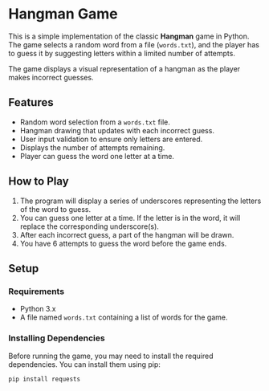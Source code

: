 # Hangman Game

This is a simple implementation of the classic **Hangman** game in Python. The game selects a random word from a file (`words.txt`), and the player has to guess it by suggesting letters within a limited number of attempts. 

The game displays a visual representation of a hangman as the player makes incorrect guesses.

## Features
- Random word selection from a `words.txt` file.
- Hangman drawing that updates with each incorrect guess.
- User input validation to ensure only letters are entered.
- Displays the number of attempts remaining.
- Player can guess the word one letter at a time.

## How to Play
1. The program will display a series of underscores representing the letters of the word to guess.
2. You can guess one letter at a time. If the letter is in the word, it will replace the corresponding underscore(s).
3. After each incorrect guess, a part of the hangman will be drawn.
4. You have 6 attempts to guess the word before the game ends.

## Setup

### Requirements
- Python 3.x
- A file named `words.txt` containing a list of words for the game.

### Installing Dependencies
Before running the game, you may need to install the required dependencies. You can install them using pip:

```bash
pip install requests
